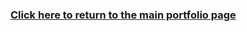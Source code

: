

### [Click here to return to the main portfolio page](https://tburandt01.github.io/Burandt_Portfolio/)
